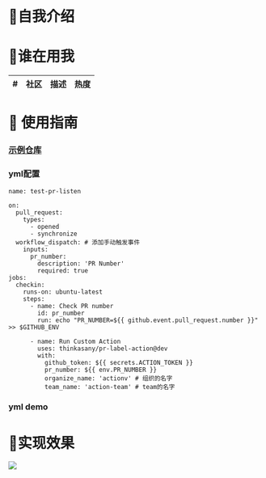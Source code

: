 # 🌊自我介绍


# 🚀谁在用我
| # | 社区| 描述 | 热度 |
| --- | --- | --- | --- |


# 🍔 使用指南
### [示例仓库](https://github.com/thinkasany/test)


### yml配置
```
name: test-pr-listen

on:
  pull_request:
    types:
      - opened
      - synchronize
  workflow_dispatch: # 添加手动触发事件
    inputs:
      pr_number:
        description: 'PR Number'
        required: true
jobs:
  checkin:
    runs-on: ubuntu-latest
    steps:
      - name: Check PR number
        id: pr_number
        run: echo "PR_NUMBER=${{ github.event.pull_request.number }}" >> $GITHUB_ENV

      - name: Run Custom Action
        uses: thinkasany/pr-label-action@dev
        with:
          github_token: ${{ secrets.ACTION_TOKEN }}
          pr_number: ${{ env.PR_NUMBER }}
          organize_name: 'actionv' # 组织的名字
          team_name: 'action-team' # team的名字
```
### yml demo

# 🌈实现效果
<a href="https://thinkasany.github.io/test/" target="_blank"><img src="./demo/contributors.png"></a>